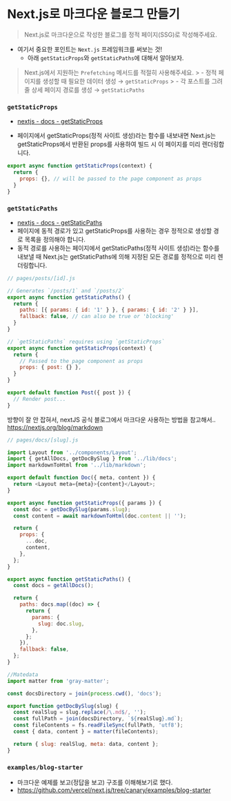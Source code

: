 # Next.js로 마크다운 블로그 만들기
> Next.js로 마크다운으로 작성한 블로그를 정적 페이지(SSG)로 작성해주세요.

- 여기서 중요한 포인트는 `Next.js` 프레임워크를 써보는 것!
    - 아래 `getStaticProps`와 `getStaticPaths`에 대해서 알아보자.
> Next.js에서 지원하는 `Prefetching` 메서드를 적절히 사용해주세요.
    > - 정적 페이지를 생성할 때 필요한 데이터 생성 → `getStaticProps`
    > - 각 포스트를 그려줄 상세 페이지 경로를 생성  → `getStaticPaths`


### `getStaticProps`
- [nextjs - docs - getStaticProps](https://nextjs.org/docs/basic-features/data-fetching/get-static-props)


- 페이지에서 getStaticProps(정적 사이트 생성)라는 함수를 내보내면 Next.js는 getStaticProps에서 반환된 props를 사용하여 빌드 시 이 페이지를 미리 렌더링합니다.
```js
export async function getStaticProps(context) {
  return {
    props: {}, // will be passed to the page component as props
  }
}
```


### `getStaticPaths`
- [nextjs - docs - getStaticPaths](https://nextjs.org/docs/basic-features/data-fetching/get-static-paths)
- 페이지에 동적 경로가 있고 getStaticProps를 사용하는 경우 정적으로 생성할 경로 목록을 정의해야 합니다.
- 동적 경로를 사용하는 페이지에서 getStaticPaths(정적 사이트 생성)라는 함수를 내보낼 때 Next.js는 getStaticPaths에 의해 지정된 모든 경로를 정적으로 미리 렌더링합니다.
```js
// pages/posts/[id].js

// Generates `/posts/1` and `/posts/2`
export async function getStaticPaths() {
  return {
    paths: [{ params: { id: '1' } }, { params: { id: '2' } }],
    fallback: false, // can also be true or 'blocking'
  }
}

// `getStaticPaths` requires using `getStaticProps`
export async function getStaticProps(context) {
  return {
    // Passed to the page component as props
    props: { post: {} },
  }
}

export default function Post({ post }) {
  // Render post...
}
```

방향이 잘 안 잡혀서, nextJS 공식 블로그에서 마크다운 사용하는 방법을 참고해서..
https://nextjs.org/blog/markdown

```js
// pages/docs/[slug].js

import Layout from '../components/Layout';
import { getAllDocs, getDocBySlug } from '../lib/docs';
import markdownToHtml from '../lib/markdown';

export default function Doc({ meta, content }) {
  return <Layout meta={meta}>{content}</Layout>;
}

export async function getStaticProps({ params }) {
  const doc = getDocBySlug(params.slug);
  const content = await markdownToHtml(doc.content || '');

  return {
    props: {
      ...doc,
      content,
    },
  };
}

export async function getStaticPaths() {
  const docs = getAllDocs();

  return {
    paths: docs.map((doc) => {
      return {
        params: {
          slug: doc.slug,
        },
      };
    }),
    fallback: false,
  };
}
```

```js
//Matedata
import matter from 'gray-matter';

const docsDirectory = join(process.cwd(), 'docs');

export function getDocBySlug(slug) {
  const realSlug = slug.replace(/\.md$/, '');
  const fullPath = join(docsDirectory, `${realSlug}.md`);
  const fileContents = fs.readFileSync(fullPath, 'utf8');
  const { data, content } = matter(fileContents);

  return { slug: realSlug, meta: data, content };
}
```

### `examples/blog-starter`
- 마크다운 예제를 보고(정답을 보고) 구조를 이해해보기로 했다.
- https://github.com/vercel/next.js/tree/canary/examples/blog-starter